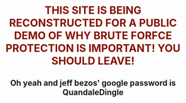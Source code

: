 
<!DOCTYPE html>
<head>
    <h1>
        THIS SITE IS BEING RECONSTRUCTED FOR A PUBLIC DEMO OF WHY BRUTE FORFCE PROTECTION IS IMPORTANT! YOU SHOULD LEAVE!
    </h1>
    <h2>
        Oh yeah and jeff bezos' google password is QuandaleDingle
    <style>
        h1 {
            color: #851400;
        }
         
        h2 {
            font-family: Impact;
        }
         
        body {
            text-align: center;
        }
    </style>
</head>
<html>
<body>
  <a href="VeryNotSchoolLogin.html">  
    <input type="submit"/>  
  </a>
</body>
</html>
